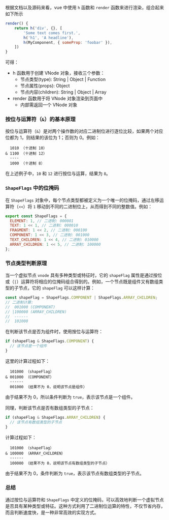 根据文档以及源码来看，vue 中使用 `h` 函数和 `render` 函数来进行渲染，组合起来如下所示

```js
render() {
    return h('div', {}, [
        'Some text comes first.',
        h('h1', 'A headline'),
        h(MyComponent, { someProp: 'foobar' }),
    ])
}
```

可得：

- h 函数用于创建 VNode 对象，接收三个参数：
  - 节点类型(type): String | Object | Function
  - 节点属性(props): Object
  - 节点内容(children): String | Object | Array
- render 函数用于将 VNode 对象渲染到页面中
  - 内部需返回一个 VNode 对象
  <!--  -->

### 按位与运算符（`&`）的基本原理

按位与运算符（`&`）是对两个操作数的对应二进制位进行逐位比较，如果两个对应位都为 1，则结果的该位为 1；否则为 0。例如：

```plaintext
  1010 （十进制 10）
& 1100 （十进制 12）
  ----
  1000 （十进制 8）
```

在上述例子中，`10` 和 `12` 进行按位与运算，结果为 `8`。

### `ShapeFlags` 中的位掩码

在 `ShapeFlags` 对象中，每个节点类型都被定义为一个唯一的位掩码，通过左移运算符（`<<`）将 `1` 移动到不同的二进制位上，从而得到不同的整数值。例如：

```javascript
export const ShapeFlags = {
  ELEMENT: 1, // 二进制: 000001
  TEXT: 1 << 1, // 二进制: 000010
  FRAGMENT: 1 << 2, // 二进制: 000100
  COMPONENT: 1 << 3, // 二进制: 001000
  TEXT_CHILDREN: 1 << 4, // 二进制: 010000
  ARRAY_CHILDREN: 1 << 5, // 二进制: 100000
};
```

### 节点类型判断原理

当一个虚拟节点 `vnode` 具有多种类型或特征时，它的 `shapeFlag` 属性是通过按位或（`|`）运算符将相应的位掩码组合得到的。例如，一个节点既是组件又有数组类型的子节点，它的 `shapeFlag` 可以这样计算：

```javascript
const shapeFlag = ShapeFlags.COMPONENT | ShapeFlags.ARRAY_CHILDREN;
// 二进制计算:
//  001000 (COMPONENT)
// |100000 (ARRAY_CHILDREN)
//  ------
//  101000
```

在判断该节点是否为组件时，使用按位与运算符：

```javascript
if (shapeFlag & ShapeFlags.COMPONENT) {
  // 该节点是一个组件
}
```

这里的计算过程如下：

```plaintext
  101000 （shapeFlag）
& 001000 （COMPONENT）
  ------
  001000 （结果不为 0，说明该节点是组件）
```

由于结果不为 0，所以条件判断为 `true`，表示该节点是一个组件。

同理，判断该节点是否有数组类型的子节点：

```javascript
if (shapeFlag & ShapeFlags.ARRAY_CHILDREN) {
  // 该节点有数组类型的子节点
}
```

计算过程如下：

```plaintext
  101000 （shapeFlag）
& 100000 （ARRAY_CHILDREN）
  ------
  100000 （结果不为 0，说明该节点有数组类型的子节点）
```

由于结果不为 0，条件判断为 `true`，表示该节点有数组类型的子节点。

### 总结

通过按位与运算符和 `ShapeFlags` 中定义的位掩码，可以高效地判断一个虚拟节点是否具有某种类型或特征。这种方式利用了二进制位运算的特性，不仅节省内存，而且判断速度快，是一种非常高效的实现方式。
